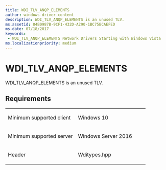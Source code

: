 ```yaml
---
title: WDI_TLV_ANQP_ELEMENTS
author: windows-driver-content
description: WDI_TLV_ANQP_ELEMENTS is an unused TLV.
ms.assetid: 84B0987B-9CF1-432D-A290-1BC75BCAEFED
ms.date: 07/18/2017
keywords:
 - WDI_TLV_ANQP_ELEMENTS Network Drivers Starting with Windows Vista
ms.localizationpriority: medium
---
```


# WDI\_TLV\_ANQP\_ELEMENTS


WDI\_TLV\_ANQP\_ELEMENTS is an unused TLV.

Requirements
------------

<table>
<colgroup>
<col width="50%" />
<col width="50%" />
</colgroup>
<tbody>
<tr class="odd">
<td><p>Minimum supported client</p></td>
<td><p>Windows 10</p></td>
</tr>
<tr class="even">
<td><p>Minimum supported server</p></td>
<td><p>Windows Server 2016</p></td>
</tr>
<tr class="odd">
<td><p>Header</p></td>
<td>Wditypes.hpp</td>
</tr>
</tbody>
</table>

 

 




